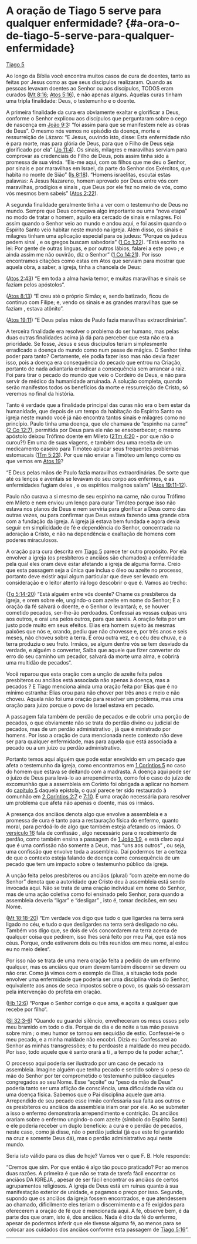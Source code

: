 # A oração de Tiago 5 serve para qualquer enfermidade? {#a-ora-o-de-tiago-5-serve-para-qualquer-enfermidade}

[Tiago 5](http://bibliaonline.com.br/acf/tg/5)

Ao longo da Bíblia você encontra muitos casos de cura de doentes, tanto as feitas por Jesus como as que seus discípulos realizaram. Quando as pessoas levavam doentes ao Senhor ou aos discípulos, TODOS eram curados ([Mt 8:16](http://bibliaonline.com.br/acf/mt/8/16); [Atos 5:16](http://bibliaonline.com.br/acf/atos/5/16)), e não apenas alguns. Aquelas curas tinham uma tripla finalidade: Deus, o testemunho e o doente.

A primeira finalidade da cura era obviamente exaltar e glorificar a Deus, conforme o Senhor explicou aos discípulos que perguntaram sobre o cego de nascença em [João 9:3](http://bibliaonline.com.br/acf/jo/9/3): “foi assim para que se manifestem nele as obras de Deus”. O mesmo nós vemos no episódio da doença, morte e ressurreição de Lázaro: “E Jesus, ouvindo isto, disse: Esta enfermidade não é para morte, mas para glória de Deus, para que o Filho de Deus seja glorificado por ela“ ([Jo 11:4](http://bibliaonline.com.br/acf/jo/11/4)). Os sinais, milagres e maravilhas serviam para comprovar as credenciais do Filho de Deus, pois assim tinha sido a promessa de sua vinda. “Eis-me aqui, com os filhos que me deu o Senhor, por sinais e por maravilhas em Israel, da parte do Senhor dos Exércitos, que habita no monte de Sião” ([Is 8:18](http://bibliaonline.com.br/acf/is/8/18)). “Homens israelitas, escutai estas palavras: A Jesus Nazareno, homem aprovado por Deus entre vós com maravilhas, prodígios e sinais , que Deus por ele fez no meio de vós, como vós mesmos bem sabeis” ([Atos 2:22](http://bibliaonline.com.br/acf/atos/2/22)).

A segunda finalidade geralmente tinha a ver com o testemunho de Deus no mundo. Sempre que Deus começava algo importante ou uma “nova etapa” no modo de tratar o homem, aquilo era cercado de sinais e milagres. Foi assim quando o Senhor veio ao mundo e andou aqui, e foi assim quando o Espírito Santo veio habitar neste mundo na igreja. Além disso, os sinais e milagres tinham uma aplicação especial para os judeus: “Porque os judeus pedem sinal , e os gregos buscam sabedoria” ([1 Co 1:22](http://bibliaonline.com.br/acf/1co/1/22)). “Está escrito na lei: Por gente de outras línguas, e por outros lábios, falarei a este povo ; e ainda assim me não ouvirão, diz o Senhor” ([1 Co 14:21](http://bibliaonline.com.br/acf/1co/14/21)). Por isso encontramos citações como estas em Atos que serviam para mostrar que aquela obra, a saber, a igreja, tinha a chancela de Deus:

([Atos 2:43](http://bibliaonline.com.br/acf/atos/2/43)) “E em toda a alma havia temor, e muitas maravilhas e sinais se faziam pelos apóstolos“.

([Atos 8:13](http://bibliaonline.com.br/acf/atos/8/13)) “E creu até o próprio Simão; e, sendo batizado, ficou de contínuo com Filipe; e, vendo os sinais e as grandes maravilhas que se faziam , estava atônito”.

([Atos 19:11](http://bibliaonline.com.br/acf/atos/19/11)) “E Deus pelas mãos de Paulo fazia maravilhas extraordinárias“.

A terceira finalidade era resolver o problema do ser humano, mas pelas duas outras finalidades acima já dá para perceber que esta não era a prioridade. Se fosse, Jesus e seus discípulos teriam simplesmente erradicado a doença do mundo como num passe de mágica. O Senhor tinha poder para tanto? Certamente, ele podia fazer isso mas não devia fazer isso, pois a doença era consequência do pecado que entrou na Criação, portanto de nada adiantaria erradicar a consequência sem arrancar a raiz. Foi para tirar o pecado do mundo que veio o Cordeiro de Deus, e não para servir de médico da humanidade arruinada. A solução completa, quando serão manifestos todos os benefícios da morte e ressurreição de Cristo, só veremos no final da história.

Tanto é verdade que a finalidade principal das curas não era o bem estar da humanidade, que depois de um tempo da habitação do Espírito Santo na igreja neste mundo você já não encontra tantos sinais e milagres como no princípio. Paulo tinha uma doença, que ele chamava de “espinho na carne” ([2 Co 12:7](http://bibliaonline.com.br/acf/2co/12/7)), permitida por Deus para ele não se ensoberbecer; o mesmo apóstolo deixou Trófimo doente em Mileto ([2Tm 4:20](http://bibliaonline.com.br/acf/2tm/4/20) - por que não o curou?!) Em uma de suas viagens, e também deu uma receita de um medicamento caseiro para Timóteo aplacar seus frequentes problemas estomacais ([1Tm 5:23](http://bibliaonline.com.br/acf/1tm/5/23)). Por que não enviar a Timóteo um lenço como os que vemos em [Atos 19](http://bibliaonline.com.br/acf/atos/19)?

“E Deus pelas mãos de Paulo fazia maravilhas extraordinárias. De sorte que até os lenços e aventais se levavam do seu corpo aos enfermos, e as enfermidades fugiam deles , e os espíritos malignos saíam” ([Atos 19:11-12](http://bibliaonline.com.br/acf/atos/19/11-12)).

Paulo não curava a si mesmo de seu espinho na carne, não curou Trófimo em Mileto e nem enviou um lenço para curar Timóteo porque isso não estava nos planos de Deus e nem serviria para glorificar a Deus como das outras vezes, ou para confirmar que Deus estava fazendo uma grande obra com a fundação da igreja. A igreja já estava bem fundada e agora devia seguir em simplicidade de fé e dependência do Senhor, concentrada na adoração a Cristo, e não na dependência e exaltação de homens com poderes miraculosos.

A oração para cura descrita em [Tiago 5](http://bibliaonline.com.br/acf/tg/5) parece ter outro propósito. Por ela envolver a igreja (os presbíteros e anciãos são chamados) a enfermidade pela qual eles oram deve estar afetando a igreja de alguma forma. Creio que esta passagem seja a única que inclua o óleo ou azeite no processo, portanto deve existir aqui algum particular que deve ser levado em consideração e o leitor atento irá logo descobrir o que é. Vamos ao trecho:

([Tg 5:14-20](http://bibliaonline.com.br/acf/tg/5/14-20)) “Está alguém entre vós doente? Chame os presbíteros da igreja, e orem sobre ele, ungindo-o com azeite em nome do Senhor; E a oração da fé salvará o doente, e o Senhor o levantará; e, se houver cometido pecados, ser-lhe-ão perdoados. Confessai as vossas culpas uns aos outros, e orai uns pelos outros, para que sareis. A oração feita por um justo pode muito em seus efeitos. Elias era homem sujeito às mesmas paixões que nós e, orando, pediu que não chovesse e, por três anos e seis meses, não choveu sobre a terra. E orou outra vez, e o céu deu chuva, e a terra produziu o seu fruto. Irmãos, se algum dentre vós se tem desviado da verdade, e alguém o converter, Saiba que aquele que fizer converter do erro do seu caminho um pecador, salvará da morte uma alma, e cobrirá uma multidão de pecados“.

Você reparou que esta oração com a unção de azeite feita pelos presbíteros ou anciãos está associada não apenas à doença, mas a pecados ? E Tiago menciona ainda uma oração feita por Elias que é no mínimo estranha: Elias orou para não chover por três anos e meio e não choveu. Aquela não foi uma oração para resolver um problema, mas uma oração para juízo porque o povo de Israel estava em pecado.

A passagem fala também de perdão de pecados e de cobrir uma porção de pecados, o que obviamente não se trata do perdão divino ou judicial de pecados, mas de um perdão administrativo , já que é ministrado por homens. Por isso a oração de cura mencionada neste contexto não deve ser para qualquer enfermidade, mas para aquela que está associada a pecado ou a um juízo ou perdão administrativo.

Portanto temos aqui alguém que pode estar envolvido em um pecado que afeta o testemunho da igreja, como encontramos em [1 Coríntios 5](http://bibliaonline.com.br/acf/1co/5) no caso do homem que estava se deitando com a madrasta. A doença aqui pode ser o juízo de Deus para levá-lo ao arrependimento, como foi o caso do juízo de excomunhão que a assembleia em Corinto foi obrigada a aplicar no homem do [capítulo 5](http://bibliaonline.com.br/acf/1co/5) daquela epístola, o qual parece ter sido restaurado à comunhão em [2 Coríntios 2:7](http://bibliaonline.com.br/acf/2co/2/7) e [7:10](http://bibliaonline.com.br/acf/2co/7/10). É uma oração necessária para resolver um problema que afeta não apenas o doente, mas os irmãos.

A presença dos anciãos denota algo que envolve a assembleia e a promessa de cura é tanto para a restauração física do enfermo, quanto moral, para perdoá-lo de algo que também esteja afetando os irmãos. O [versículo 16](http://bibliaonline.com.br/acf/tg/5/16) fala de confissão , algo necessário para o recebimento de perdão, como também ensina a passagem de [1 João 1:9](http://bibliaonline.com.br/acf/1jo/1/9), e está claro aqui que é uma confissão não somente a Deus, mas “uns aos outros” , ou seja, uma confissão que envolve toda a assembleia. Daí podermos ter a certeza de que o contexto esteja falando de doença como consequência de um pecado que tem um impacto sobre o testemunho público da igreja.

A unção feita pelos presbíteros ou anciãos (plural) “com azeite em nome do Senhor” denota que a autoridade que Cristo deu à assembleia está sendo invocada aqui. Não se trata de uma oração individual em nome do Senhor, mas de uma ação coletiva como foi ensinado pelo Senhor, para quando a assembleia deveria “ligar” e “desligar” , isto é, tomar decisões, em seu Nome.

([Mt 18:18-20](http://bibliaonline.com.br/acf/mt/18/18-20)) “Em verdade vos digo que tudo o que ligardes na terra será ligado no céu, e tudo o que desligardes na terra será desligado no céu. Também vos digo que, se dois de vós concordarem na terra acerca de qualquer coisa que pedirem, isso lhes será feito por meu Pai, que está nos céus. Porque, onde estiverem dois ou três reunidos em meu nome, aí estou eu no meio deles“.

Por isso não se trata de uma mera oração feita a pedido de um enfermo qualquer, mas os anciãos que oram devem também discernir se devem ou não orar. Como já vimos com o exemplo de Elias, a situação toda pode envolver uma enfermidade que poderia ser uma disciplina vinda do Senhor, equivalente aos anos de seca impostos sobre o povo, os quais só cessaram pela intervenção do profeta em oração.

([Hb 12:6](http://bibliaonline.com.br/acf/hb/12/6)) “Porque o Senhor corrige o que ama, e açoita a qualquer que recebe por filho“.

([Sl 32:3-6](http://bibliaonline.com.br/acf/sl/32/3-6)) “Quando eu guardei silêncio, envelheceram os meus ossos pelo meu bramido em todo o dia. Porque de dia e de noite a tua mão pesava sobre mim ; o meu humor se tornou em sequidão de estio. Confessei-te o meu pecado, e a minha maldade não encobri. Dizia eu: Confessarei ao Senhor as minhas transgressões; e tu perdoaste a maldade do meu pecado. Por isso, todo aquele que é santo orará a ti , a tempo de te poder achar;”.

O processo aqui poderia ser ilustrado por um caso de pecado na assembleia. Imagine alguém que tenha pecado e sentido sobre si o peso da mão do Senhor por ter comprometido o testemunho público daqueles congregados ao seu Nome. Esse “açoite” ou “peso da mão de Deus” poderia tanto ser uma aflição de consciência, uma dificuldade na vida ou uma doença física. Sabemos que o Pai disciplina aquele que ama. Arrependido de seu pecado esse irmão confessaria sua falta aos outros e os presbíteros ou anciãos da assembleia iriam orar por ele. Ao se submeter a isso o enfermo demonstraria arrependimento e contrição. Os anciãos orariam sobre o enfermo ungindo-o com azeite (símbolo do Espírito Santo) e ele poderia receber um duplo benefício: a cura e o perdão de pecados, neste caso, como já disse, não o perdão judicial (já que este foi garantido na cruz e somente Deus dá), mas o perdão administrativo aqui neste mundo.

Seria isto válido para os dias de hoje? Vamos ver o que F. B. Hole responde:

“Cremos que sim. Por que então é algo tão pouco praticado? Por ao menos duas razões. A primeira é que não se trata de tarefa fácil encontrar os anciãos DA IGREJA , apesar de ser fácil encontrar os anciãos de certos agrupamentos religiosos. A igreja de Deus está em ruínas quanto à sua manifestação exterior de unidade, e pagamos o preço por isso. Segundo, supondo que os anciãos da igreja fossem encontrados, e que atendessem ao chamado, dificilmente eles teriam o discernimento e a fé exigidos para oferecerem a oração de fé que é mencionada aqui. A fé, observe bem, é da parte dos que oram, isto é, dos anciãos. Nada é dito da fé do enfermo, apesar de podermos inferir que ele tivesse alguma fé, ao menos para se colocar aos cuidados dos anciãos conforme esta passagem de [Tiago 5:16](http://bibliaonline.com.br/acf/tg/5/16)”.

*****